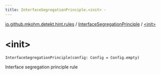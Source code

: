 ```yaml
---
title: InterfaceSegregationPrinciple.<init> - 
---
```


[io.github.mkohm.detekt.hint.rules](../index.html) / [InterfaceSegregationPrinciple](index.html) / [&lt;init&gt;](./-init-.html)

# &lt;init&gt;

`InterfaceSegregationPrinciple(config: Config = Config.empty)`

Interface segregation principle rule

